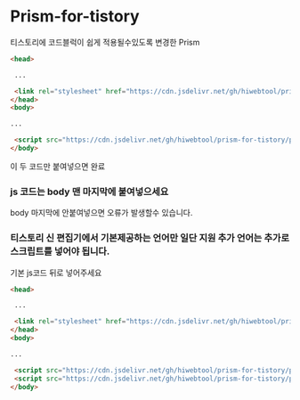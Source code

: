 # Prism-for-tistory
티스토리에 코드블럭이 쉽게 적용될수있도록 변경한 Prism
 ``` html
<head>
 
  ...
 
  <link rel="stylesheet" href="https://cdn.jsdelivr.net/gh/hiwebtool/prism-for-tistory/prism.css">
</head>
<body>

...

  <script src="https://cdn.jsdelivr.net/gh/hiwebtool/prism-for-tistory/prism.js"></script>
</body>
```
이 두 코드만 붙여넣으면 완료
### js 코드는 body 맨 마지막에 붙여넣으세요

body 마지막에 안붙여넣으면 오류가 발생할수 있습니다.


### 티스토리 신 편집기에서 기본제공하는 언어만 일단 지원 추가 언어는 추가로 스크립트를 넣어야 됩니다.
기본 js코드 뒤로 넣어주세요
 ``` html
<head>
 
  ...
 
  <link rel="stylesheet" href="https://cdn.jsdelivr.net/gh/hiwebtool/prism-for-tistory/prism.css">
</head>
<body>

...

  <script src="https://cdn.jsdelivr.net/gh/hiwebtool/prism-for-tistory/prism.js"></script>
  <script src="https://cdn.jsdelivr.net/gh/hiwebtool/prism-for-tistory/prism-sql.js"></script>
</body>
```
#
